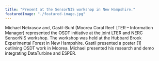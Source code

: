 ```yaml
---
title: "Present at the SensorNIS workshop in New Hampshire."
featuredImage: "./featured-image.jpg"
---
```

Michael Nekrasov and, Gastil-Buhl (Moorea Coral Reef LTER – Information Manager) represented the OSDT initiative at the joint LTER and NERC SensorNIS workshop. The workshop was held at the Hubbard Brook Experimental Forest in New Hampshire. Gastil presented a poster [1] outlining OSDT work in Moorea. Michael presented his research and demo integrating DataTurbine and ESPER.
